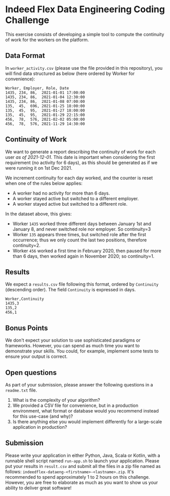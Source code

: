 # Indeed Flex Data Engineering Coding Challenge

This exercise consists of developing a simple tool to compute the continuity of work for the workers on the platform.


## Data Format

In `worker_activity.csv` (please use the file provided in this repository), you will find data structured as below (here ordered by Worker for convenience):

```
Worker, Employer, Role, Date
1435, 234, 86,  2021-01-01 17:00:00
1435, 234, 86,  2021-01-04 12:30:00
1435, 234, 86,  2021-01-08 07:00:00
135,  45,  696, 2021-01-25 18:00:00
135,  45,  95,  2021-01-27 18:00:00
135,  45,  95,  2021-01-29 22:15:00
456,  78,  576, 2021-02-02 05:00:00
456,  78,  576, 2021-11-29 14:30:00
```


## Continuity of Work

We want to generate a report describing the continuity of work for each user *as of 2021-12-01*. This date is important when considering the first requirement
(no activity for 6 days), as this should be generated as if we were running it on 1st Dec 2021.


We increment continuity for each day worked, and the counter is reset when one of the rules below applies:

* A worker had no activity for more than 6 days.
* A worker stayed active but switched to a different employer.
* A worker stayed active but switched to a different role.

In the dataset above, this gives:

* Worker `1435` worked three different days between January 1st and January 8, and never switched role nor employer. So continuity=3
* Worker `135` appears three times, but switched role after the first occurrence; thus we only count the last two positions, therefore continuity=2.
* Worker `456` worked a first time in February 2020, then paused for more than 6 days, then worked again in November 2020; so continuity=1.


## Results

We expect a `results.csv` file following this format, ordered by `Continuity` (descending order).
The field `Continuity` is expressed in days.

```
Worker,Continuity
1435,3
135,2
456,1
```


## Bonus Points

We don't expect your solution to use sophisticated paradigms or frameworks. However, you can spend as much time you want to demonstrate your skills. 
You could, for example, implement some tests to ensure your output is correct. 


## Open questions

As part of your submission, please answer the following questions in a `readme.txt` file.

1. What is the complexity of your algorithm?
2. We provided a CSV file for convenience, but in a production environment, what format or database would you recommend instead for this use-case (and why)?
3. Is there anything else you would implement differently for a large-scale application in production?


## Submission

Please write your application in either Python, Java, Scala or Kotlin, with a runnable shell script named `run-app.sh` to launch your application.
Please put your results in `result.csv` and submit all the files in a zip file named as follows: `indeedflex-dataeng-<firstname>-<lastname>.zip`.
It's recommended to spend approximately 1 to 2 hours on this challenge. However, you are free to elaborate as much as you want to show us your ability to deliver great software!
